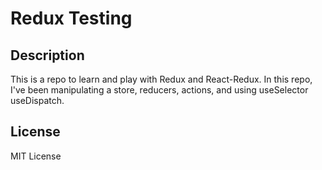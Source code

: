 # Redux Testing

## Description

This is a repo to learn and play with Redux and React-Redux. In this repo, I've been manipulating a store, reducers, actions, and using useSelector useDispatch.

## License

MIT License